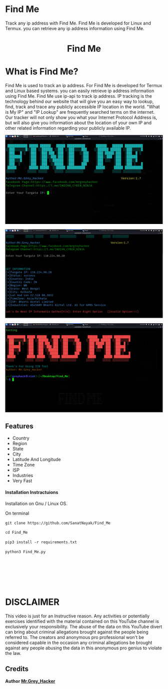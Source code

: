 # Find Me
Track any ip address with Find Me. Find Me is developed for Linux and Termux. you can retrieve any ip address information using Find Me.
<h1 align="center"> Find Me </h1>
 
 # What is Find Me?
Find Me is used to track an ip address. For Find Me is developed for Termux and Linux based systems. you can easily retrieve ip address information using Find Me. Find Me use ip-api to track ip address.
 IP tracking is the technology behind our website that will give you an easy way to lookup, find, track and trace any publicly accessible IP location in the world.
"What is My IP" and "IP Lookup" are frequently searched terms on the internet. Our tracker will not only show you what your Internet Protocol Address is, but will also give you information about the location of your own IP and other related information regarding your publicly available IP.

<p align="center">
<img src="Pic/SK.png">  </br>
</p>
<p align="center">
<img src="Pic/ssk.png">  </br>
</p>
<p align="center">
<img src="Pic/grey.png" </br>
</p> 

## Features

- Country
- Region
- State
- City
- Latitude And Longitude
- Time Zone
- ISP
- Industries 
- Very Fast 

<h4> Installation Instractuions </h4>


Installation on Gnu / Linux OS. </br>

On terminal </br>


```diff
git clone https://github.com/SanatNayak/Find_Me
```

```diff
cd Find_Me
```

```diff
pip3 install -r requirements.txt
```

```diff
python3 Find_Me.py
```

</br> </br>

</br> </br>

# DISCLAIMER
This video is just for an Instructive reason. Any activities or potentially exercises identified with the material contained on this YouTube channel is exclusively your responsibility. The abuse of the data on this YouTube divert can bring about criminal allegations brought against the people being referred to. The creators and anonymous pro professional won't be considered capable in the occasion any criminal allegations be brought against any people abusing the data in this anonymous pro genius to violate the law.

## Credits

<b> Author <a href="https://www.facebook.com/TeamIndianCyberForce">Mr.Grey_Hacker</a>

</p>


